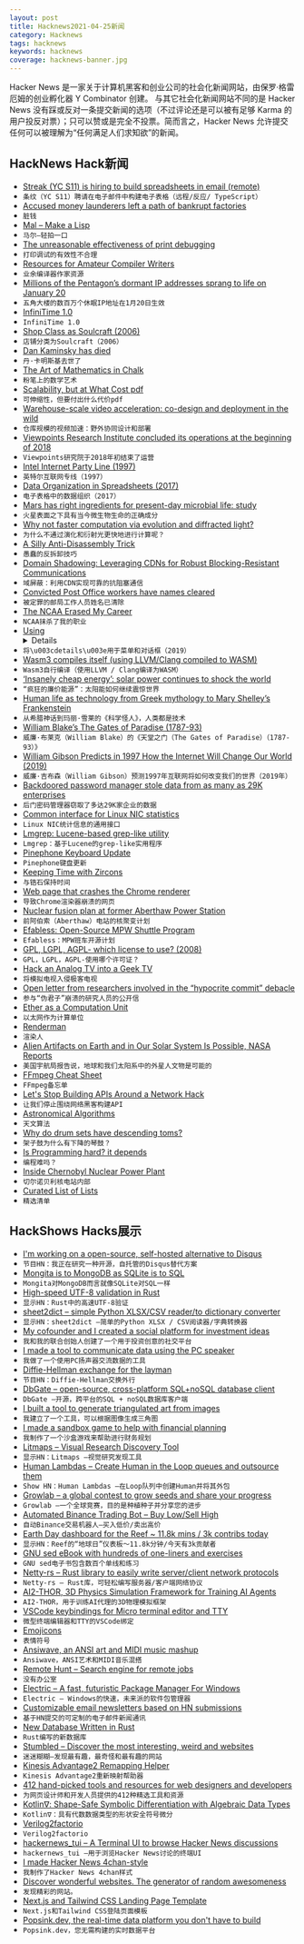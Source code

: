 ```yaml
---
layout: post
title: Hacknews2021-04-25新闻
category: Hacknews
tags: hacknews
keywords: hacknews
coverage: hacknews-banner.jpg
---
```


Hacker News 是一家关于计算机黑客和创业公司的社会化新闻网站，由保罗·格雷厄姆的创业孵化器 Y Combinator 创建。
与其它社会化新闻网站不同的是 Hacker News 没有踩或反对一条提交新闻的选项（不过评论还是可以被有足够 Karma 的用户投反对票）；只可以赞或是完全不投票。简而言之，Hacker News 允许提交任何可以被理解为“任何满足人们求知欲”的新闻。

## HackNews Hack新闻


- [Streak (YC S11) is hiring to build spreadsheets in email (remote)](https://www.streak.com/careers/product-engineer)
- `条纹（YC S11）聘请在电子邮件中构建电子表格（远程/反应/ TypeScript）`
- [Accused money launderers left a path of bankrupt factories](https://newsinteractive.post-gazette.com/ukraine-money-laundering/)
- `脏钱`
- [Mal – Make a Lisp](https://github.com/kanaka/mal)
- `马尔–轻拍一口`
- [The unreasonable effectiveness of print debugging](https://buttondown.email/geoffreylitt/archive/starting-this-newsletter-print-debugging-byoc/)
- `打印调试的有效性不合理`
- [Resources for Amateur Compiler Writers](https://c9x.me/compile/bib/)
- `业余编译器作家资源`
- [Millions of the Pentagon’s dormant IP addresses sprang to life on January 20](https://www.washingtonpost.com/technology/2021/04/24/pentagon-internet-address-mystery/)
- `五角大楼的数百万个休眠IP地址在1月20日生效`
- [InfiniTime 1.0](https://www.pine64.org/2021/04/22/its-time-infinitime-1-0/)
- `InfiniTime 1.0`
- [Shop Class as Soulcraft (2006)](https://www.thenewatlantis.com/publications/shop-class-as-soulcraft)
- `店铺分类为Soulcraft（2006）`
- [Dan Kaminsky has died](https://twitter.com/marcwrogers/status/1385961838735597572)
- `丹·卡明斯基去世了`
- [The Art of Mathematics in Chalk](https://www.scientificamerican.com/article/the-art-of-mathematics-in-chalk/)
- `粉笔上的数学艺术`
- [Scalability, but at What Cost pdf](https://www.usenix.org/system/files/conference/hotos15/hotos15-paper-mcsherry.pdf)
- `可伸缩性，但要付出什么代价pdf`
- [Warehouse-scale video acceleration: co-design and deployment in the wild](https://dl.acm.org/doi/abs/10.1145/3445814.3446723)
- `仓库规模的视频加速：野外协同设计和部署`
- [Viewpoints Research Institute concluded its operations at the beginning of 2018](http://www.vpri.org/)
- `Viewpoints研究院于2018年初结束了运营`
- [Intel Internet Party Line (1997)](https://web.archive.org/web/19970419202411/http://www1.intel.com/iaweb/ipl/index.htm)
- `英特尔互联网专线（1997）`
- [Data Organization in Spreadsheets (2017)](https://www.tandfonline.com/doi/full/10.1080/00031305.2017.1375989)
- `电子表格中的数据组织（2017）`
- [Mars has right ingredients for present-day microbial life: study](https://www.brown.edu/news/2021-04-22/subsurface)
- `火星表面之下具有当今微生物生命的正确成分`
- [Why not faster computation via evolution and diffracted light?](https://interconnected.org/home/2021/04/20/computers)
- `为什么不通过演化和衍射光更快地进行计算呢？`
- [A Silly Anti-Disassembly Trick](https://alexomara.com/blog/a-silly-anti-disassembly-trick/)
- `愚蠢的反拆卸技巧`
- [Domain Shadowing: Leveraging CDNs for Robust Blocking-Resistant Communications](https://blog.torproject.org/anti-censorship-domain-shadowing)
- `域屏蔽：利用CDN实现可靠的抗阻塞通信`
- [Convicted Post Office workers have names cleared](https://www.bbc.com/news/business-56859357)
- `被定罪的邮局工作人员姓名已清除`
- [The NCAA Erased My Career](https://www.theplayerstribune.com/posts/brittany-collens-tennis-ncaa-university-of-massachusetts)
- `NCAA抹杀了我的职业`
- [Using <details> for menus and dialogs (2019)](https://css-tricks.com/using-details-for-menus-and-dialogs-is-an-interesting-idea/)
- `将\u003cdetails\u003e用于菜单和对话框（2019）`
- [Wasm3 compiles itself (using LLVM/Clang compiled to WASM)](https://twitter.com/wasm3_engine/status/1384288567627640839)
- `Wasm3自行编译（使用LLVM / Clang编译为WASM）`
- [‘Insanely cheap energy’: solar power continues to shock the world](https://www.theguardian.com/australia-news/2021/apr/25/insanely-cheap-energy-how-solar-power-continues-to-shock-the-world)
- `“疯狂的廉价能源”：太阳能如何继续震惊世界`
- [Human life as technology from Greek mythology to Mary Shelley’s Frankenstein](https://www.laphamsquarterly.org/technology/prometheus-toolbox)
- `从希腊神话到玛丽·雪莱的《科学怪人》，人类都是技术`
- [William Blake’s The Gates of Paradise (1787-93)](https://publicdomainreview.org/collection/william-blakes-the-gates-of-paradise)
- `威廉·布莱克（William Blake）的《天堂之门（The Gates of Paradise）（1787-93）》`
- [William Gibson Predicts in 1997 How the Internet Will Change Our World (2019)](https://www.openculture.com/2019/02/pioneering-sci-fi-author-william-gibson-predicts-in-1997-how-the-internet-will-change-our-world.html)
- `威廉·吉布森（William Gibson）预测1997年互联网将如何改变我们的世界（2019年）`
- [Backdoored password manager stole data from as many as 29K enterprises](https://arstechnica.com/gadgets/2021/04/hackers-backdoor-corporate-password-manager-and-steal-customer-data/?comments=1)
- `后门密码管理器窃取了多达29K家企业的数据`
- [Common interface for Linux NIC statistics](https://people.kernel.org/kuba/common-interface-for-nic-statistics)
- `Linux NIC统计信息的通用接口`
- [Lmgrep: Lucene-based grep-like utility](https://www.jocas.lt/blog/post/intro-to-lucene-grep/)
- `Lmgrep：基于Lucene的grep-like实用程序`
- [Pinephone Keyboard Update](https://forum.pine64.org/showthread.php?tid=13684)
- `Pinephone键盘更新`
- [Keeping Time with Zircons](https://knowablemagazine.org/article/physical-world/2021/keeping-time-zircons)
- `与锆石保持时间`
- [Web page that crashes the Chrome renderer](https://ronsor.github.io/byechrome.html?ok=bye)
- `导致Chrome渲染器崩溃的网页`
- [Nuclear fusion plan at former Aberthaw Power Station](https://www.bbc.co.uk/news/uk-wales-56872376)
- `前阿伯索（Aberthaw）电站的核聚变计划`
- [Efabless: Open-Source MPW Shuttle Program](https://efabless.com/open_shuttle_program/2)
- `Efabless：MPW班车开源计划`
- [GPL, LGPL, AGPL- which license to use? (2008)](https://www.openshot.org/blog/2008/07/10/gpl-lgpl-agpl-oh-my/)
- `GPL，LGPL，AGPL-使用哪个许可证？ `
- [Hack an Analog TV into a Geek TV](https://spectrum.ieee.org/consumer-electronics/audiovideo/hack-an-analog-tv-into-a-geek-tv)
- `将模拟电视入侵极客电视`
- [Open letter from researchers involved in the “hypocrite commit” debacle](https://lore.kernel.org/lkml/CAK8KejpUVLxmqp026JY7x5GzHU2YJLPU8SzTZUNXU2OXC70ZQQ@mail.gmail.com/T/#u)
- `参与“伪君子”崩溃的研究人员的公开信`
- [Ether as a Computation Unit](https://blog.merwanedrai.com/2021/04/24/ether-as-a-computation-unit.html)
- `以太网作为计算单位`
- [Renderman](https://renderman.pixar.com/)
- `渲染人`
- [Alien Artifacts on Earth and in Our Solar System Is Possible, NASA Reports](https://thedebrief.org/alien-artifacts-on-earth-and-in-our-solar-system-is-possible-nasa-reports/)
- `美国宇航局报告说，地球和我们太阳系中的外星人文物是可能的`
- [FFmpeg Cheat Sheet](https://gist.github.com/steven2358/ba153c642fe2bb1e47485962df07c730)
- `FFmpeg备忘单`
- [Let's Stop Building APIs Around a Network Hack](https://apisyouwonthate.com/blog/lets-stop-building-apis-around-a-network-hack)
- `让我们停止围绕网络黑客构建API`
- [Astronomical Algorithms](https://www.willbell.com/math/MC1.HTM)
- `天文算法`
- [Why do drum sets have descending toms?](https://www.lowvolumedrumming.org/descending-toms/)
- `架子鼓为什么有下降的琴鼓？`
- [Is Programming hard? it depends](https://okossa.com/is-programming-hard-it-depends-ada7fe642025)
- `编程难吗？`
- [Inside Chernobyl Nuclear Power Plant](https://petapixel.com/2021/04/24/exclusive-photos-inside-the-chernobyl-nuclear-power-plant/)
- `切尔诺贝利核电站内部`
- [Curated List of Lists](https://project-awesome.org/)
- `精选清单`


## HackShows Hacks展示

- [ I'm working on a open-source, self-hosted alternative to Disqus](https://cusdis.com)
- `节目HN：我正在研究一种开源，自托管的Disqus替代方案`
- [ Mongita is to MongoDB as SQLite is to SQL](https://github.com/scottrogowski/mongita)
- `Mongita对MongoDB而言就像SQLite对SQL一样`
- [ High-speed UTF-8 validation in Rust](https://github.com/rusticstuff/simdutf8)
- `显示HN：Rust中的高速UTF-8验证`
- [ sheet2dict – simple Python XLSX/CSV reader/to dictionary converter](https://github.com/Pytlicek/sheet2dict)
- `显示HN：sheet2dict –简单的Python XLSX / CSV阅读器/字典转换器`
- [ My cofounder and I created a social platform for investment ideas](https://info.utradea.com/feed)
- `我和我的联合创始人创建了一个用于投资创意的社交平台`
- [ I made a tool to communicate data using the PC speaker](https://github.com/ggerganov/ggwave/tree/master/examples/r2t2)
- `我做了一个使用PC扬声器交流数据的工具`
- [ Diffie-Hellman exchange for the layman](https://borisreitman.com/privacy.html)
- `节目HN：Diffie-Hellman交换外行`
- [ DbGate – open-source, cross-platform SQL+noSQL database client](https://dbgate.org/)
- `DbGate –开源，跨平台的SQL + noSQL数据库客户端`
- [ I built a tool to generate triangulated art from images](https://github.com/RH12503/Triangula)
- `我建立了一个工具，可以根据图像生成三角图`
- [ I made a sandbox game to help with financial planning](https://simulator.money/)
- `我制作了一个沙盒游戏来帮助进行财务规划`
- [ Litmaps – Visual Research Discovery Tool](https://app.litmaps.co)
- `显示HN：Litmaps –视觉研究发现工具`
- [ Human Lambdas – Create Human in the Loop queues and outsource them](https://humanlambdas.com/)
- `Show HN：Human Lambdas –在Loop队列中创建Human并将其外包`
- [ Growlab – a global contest to grow seeds and share your progress](https://github.com/alexellis/growlab)
- `Growlab –一个全球竞赛，目的是种植种子并分享您的进步`
- [ Automated Binance Trading Bot – Buy Low/Sell High](https://github.com/chrisleekr/binance-trading-bot)
- `自动Binance交易机器人–买入低价/卖出高价`
- [ Earth Day dashboard for the Reef ~ 11.8k mins / 3k contribs today](https://greatreefcensus.org/event/earthday)
- `显示HN：Reef的“地球日”仪表板〜11.8k分钟/今天有3k贡献者`
- [ GNU sed eBook with hundreds of one-liners and exercises](https://learnbyexample.github.io/learn_gnused/introduction.html)
- `GNU sed电子书包含数百个单线和练习`
- [ Netty-rs – Rust library to easily write server/client network protocols](https://gitlab.com/Gelox/netty-rs)
- `Netty-rs – Rust库，可轻松编写服务器/客户端网络协议`
- [ AI2-THOR, 3D Physics Simulation Framework for Training AI Agents](https://github.com/allenai/ai2thor)
- `AI2-THOR，用于训练AI代理的3D物理模拟框架`
- [ VSCode keybindings for Micro terminal editor and TTY](https://github.com/phil294/VSCode-keybindings-for-micro-editor-and-tty)
- `微型终端编辑器和TTY的VSCode绑定`
- [ Emojicons](https://emojicons.netlify.app/)
- `表情符号`
- [ Ansiwave, an ANSI art and MIDI music mashup](https://github.com/oakes/ansiwave)
- `Ansiwave，ANSI艺术和MIDI音乐混搭`
- [ Remote Hunt – Search engine for remote jobs](https://remotehunt.com/no-more-office)
- `没有办公室`
- [ Electric – A fast, futuristic Package Manager For Windows](https://electric.sh)
- `Electric – Windows的快速，未来派的软件包管理器`
- [ Customizable email newsletters based on HN submissions](https://hncustomnewsletters.com/)
- `基于HN提交的可定制的电子邮件新闻通讯`
- [ New Database Written in Rust](https://github.com/sushrut141/DharmaDB)
- `Rust编写的新数据库`
- [ Stumbled – Discover the most interesting, weird and websites](https://stumbled.cc/)
- `迷迷糊糊–发现最有趣，最奇怪和最有趣的网站`
- [ Kinesis Advantage2 Remapping Helper](https://kinesis.vercel.app/)
- `Kinesis Advantage2重新映射帮助器`
- [ 412 hand-picked tools and resources for web designers and developers](https://toolkit.addy.codes/)
- `为网页设计师和开发人员提供的412种精选工具和资源`
- [ Kotlin∇: Shape-Safe Symbolic Differentiation with Algebraic Data Types](https://github.com/breandan/kotlingrad)
- `Kotlin∇：具有代数数据类型的形状安全符号微分`
- [ Verilog2factorio](https://github.com/Redcrafter/verilog2factorio/)
- `Verilog2factorio`
- [ hackernews_tui – A Terminal UI to browse Hacker News discussions](https://github.com/aome510/hackernews-TUI)
- `hackernews_tui –用于浏览Hacker News讨论的终端UI`
- [ I made Hacker News 4chan-style](https://hnchan.netlify.app)
- `我制作了Hacker News 4chan样式`
- [ Discover wonderful websites. The generator of random awesomeness](https://sharkle.com/)
- `发现精彩的网站。`
- [ Next.js and Tailwind CSS Landing Page Template](https://next-ozone.vercel.app/)
- `Next.js和Tailwind CSS登陆页面模板`
- [ Popsink.dev, the real-time data platform you don't have to build](https://app.popsink.dev)
- `Popsink.dev，您无需构建的实时数据平台`

